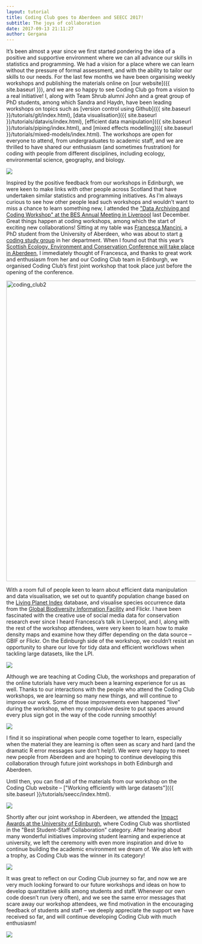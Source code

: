 ```yaml
---
layout: tutorial
title: Coding Club goes to Aberdeen and SEECC 2017!
subtitle: The joys of collaboration
date: 2017-09-13 21:11:27
author: Gergana
---
```


It’s been almost a year since we first started pondering the idea of a positive and supportive environment where we can all advance our skills in statistics and programming. We had a vision for a place where we can learn without the pressure of formal assessment, and with the ability to tailor our skills to our needs. For the last few months we have been organising weekly workshops and publishing the materials online on [our website]({{ site.baseurl }}), and we are so happy to see Coding Club go from a vision to a real initiative! I, along with Team Shrub alumni John and a great group of PhD students, among which Sandra and Haydn, have been leading workshops on topics such as [version control using Github]({{ site.baseurl }}/tutorials/git/index.html), [data visualisation]({{ site.baseurl }}/tutorials/datavis/index.html), [efficient data manipulation]({{ site.baseurl }}/tutorials/piping/index.html), and [mixed effects modelling]({{ site.baseurl }}/tutorials/mixed-models/index.html). The workshops are open for everyone to attend, from undergraduates to academic staff, and we are thrilled to have shared our enthusiasm (and sometimes frustration) for coding with people from different disciplines, including ecology, environmental science, geography, and biology.

![](https://teamshrub.files.wordpress.com/2017/04/codingclub_logo2.png)

Inspired by the positive feedback from our workshops in Edinburgh, we were keen to make links with other people across Scotland that have undertaken similar statistics and programming initiatives. As I’m always curious to see how other people lead such workshops and wouldn’t want to miss a chance to learn something new, I attended the ["Data Archiving and Coding Workshop" at the BES Annual Meeting in Liverpool](https://adventurousandefficient.com/2017/01/06/my-bes-annual-meeting-highlights-2016/) last December. Great things happen at coding workshops, among which the start of exciting new collaborations! Sitting at my table was [Francesca Mancini](http://pure.abdn.ac.uk:8080/portal/en/persons/francesca-mancini(10db03c5-a457-47fe-8f6c-4c77b9834007).html), a PhD student from the University of Aberdeen, who was about to start [a coding study group](https://aberdeenstudygroup.github.io/studyGroup/) in her department. When I found out that this year’s [Scottish Ecology, Environment and Conservation Conference will take place in Aberdeen](https://teamshrub.wordpress.com/2017/04/09/team-shrub-at-seecc/), I immediately thought of Francesca, and thanks to great work and enthusiasm from her and our Coding Club team in Edinburgh, we organised Coding Club’s first joint workshop that took place just before the opening of the conference.

<img class="alignnone size-full wp-image-3304" src="https://teamshrub.files.wordpress.com/2017/04/coding_club21.jpg" alt="coding_club2" width="800" />

With a room full of people keen to learn about efficient data manipulation and data visualisation, we set out to quantify population change based on the [Living Planet Index](http://www.livingplanetindex.org/) database, and visualise species occurrence data from the [Global Biodiversity Information Facility](http://www.gbif.org) and Flickr. I have been fascinated with the creative use of social media data for conservation research ever since I heard Francesca’s talk in Liverpool, and I, along with the rest of the workshop attendees, were very keen to learn how to make density maps and examine how they differ depending on the data source – GBIF or Flickr. On the Edinburgh side of the workshop, we couldn’t resist an opportunity to share our love for tidy data and efficient workflows when tackling large datasets, like the LPI.

![](https://teamshrub.files.wordpress.com/2017/04/sab-6301.jpg)

Although we are teaching at Coding Club, the workshops and preparation of the online tutorials have very much been a learning experience for us as well. Thanks to our interactions with the people who attend the Coding Club workshops, we are learning so many new things, and will continue to improve our work. Some of those improvements even happened “live” during the workshop, when my compulsive desire to put spaces around every plus sign got in the way of the code running smoothly!

![](https://teamshrub.files.wordpress.com/2017/04/coding_club4.jpg)

I find it so inspirational when people come together to learn, especially when the material they are learning is often seen as scary and hard (and the dramatic R error messages sure don’t help!). We were very happy to meet new people from Aberdeen and are hoping to continue developing this collaboration through future joint workshops in both Edinburgh and Aberdeen.

Until then, you can find all of the materials from our workshop on the Coding Club website – ["Working efficiently with large datasets"]({{ site.baseurl }}/tutorials/seecc/index.html).

![](https://teamshrub.files.wordpress.com/2017/04/sab-6305.jpg)

Shortly after our joint workshop in Aberdeen, we attended the [Impact Awards at the University of Edinburgh](https://www.eusa.ed.ac.uk/representation/impact_awards/), where Coding Club was shortlisted in the "Best Student-Staff Collaboration" category. After hearing about many wonderful initiatives improving student learning and experience at university, we left the ceremony with even more inspiration and drive to continue building the academic environment we dream of. We also left with a trophy, as Coding Club was the winner in its category!

![](https://teamshrub.files.wordpress.com/2017/04/17760867_10155229103964380_8821578502146691528_o.jpg)

It was great to reflect on our Coding Club journey so far, and now we are very much looking forward to our future workshops and ideas on how to develop quantitative skills among students and staff. Whenever our own code doesn’t run (very often), and we see the same error messages that scare away our workshop attendees, we find motivation in the encouraging feedback of students and staff – we deeply appreciate the support we have received so far, and will continue developing Coding Club with much enthusiasm!

![](https://teamshrub.files.wordpress.com/2017/04/17547550_10155245248417848_537568815_o.jpg)
